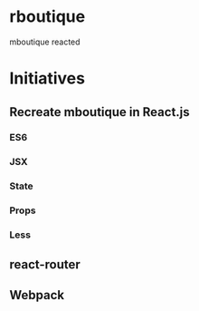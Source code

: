 # rboutique
mboutique reacted

# Initiatives
## Recreate mboutique in React.js
### ES6
### JSX
### State
### Props
### Less
## react-router

## Webpack
